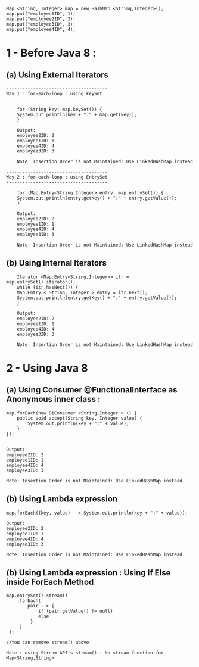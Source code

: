	Map <String, Integer> map = new HashMap <String,Integer>();
	map.put("employee1ID", 1);
	map.put("employee2ID", 2);
	map.put("employee3ID", 3);
	map.put("employee4ID", 4);

# 1 - Before Java 8 : 
  
## (a) Using External Iterators

    --------------------------------------
    Way 1 : for-each-loop : using keySet
    --------------------------------------
    
	    for (String key: map.keySet()) {
		System.out.println(key + ":" + map.get(key));
	    }

	    Output:
	    employee2ID: 2
	    employee1ID: 1
	    employee4ID: 4
	    employee3ID: 3

	    Note: Insertion Order is not Maintained: Use LinkedHashMap instead
    
    --------------------------------------
    Way 2 : for-each-loop : using EntrySet
    --------------------------------------

	    for (Map.Entry<String,Integer> entry: map.entrySet()) {
		System.out.println(entry.getKey() + ":" + entry.getValue());
	    }

	    Output:
	    employee2ID: 2
	    employee1ID: 1
	    employee4ID: 4
	    employee3ID: 3

	    Note: Insertion Order is not Maintained: Use LinkedHashMap instead
		
## (b) Using Internal Iterators  

	    Iterator <Map.Entry<String,Integer>> itr = map.entrySet().iterator();
	    while (itr.hasNext()) {
		Map.Entry < String, Integer > entry = itr.next();
		System.out.println(entry.getKey() + ":" + entry.getValue());
	    }

	    Output:
	    employee2ID: 2
	    employee1ID: 1
	    employee4ID: 4
	    employee3ID: 3

	    Note: Insertion Order is not Maintained: Use LinkedHashMap instead
  
# 2 - Using Java 8 


## (a) Using Consumer @FunctionalInterface as Anonymous inner class :

    map.forEach(new BiConsumer <String,Integer > () {
        public void accept(String key, Integer value) {
            System.out.println(key + ":" + value);
        }
    });


    Output:
    employee2ID: 2
    employee1ID: 1
    employee4ID: 4
    employee3ID: 3

    Note: Insertion Order is not Maintained: Use LinkedHashMap instead


## (b) Using Lambda expression

    map.forEach((key, value) - > System.out.println(key + ":" + value)); 

    Output:
    employee2ID: 2
    employee1ID: 1
    employee4ID: 4
    employee3ID: 3

    Note: Insertion Order is not Maintained: Use LinkedHashMap instead

## (b) Using Lambda expression : Using If Else inside ForEach Method

    map.entrySet().stream()
        .forEach(
            pair - > {
                if (pair.getValue() != null)
                else 
             }
         }
     );

    //You can remove stream() above

    Note : using Stream API's stream() : No stream function for Map<String,String>
    
			
